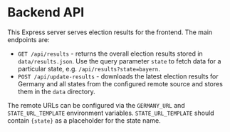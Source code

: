 # Backend API

This Express server serves election results for the frontend. The main endpoints are:

- `GET /api/results` - returns the overall election results stored in `data/results.json`. Use the query parameter `state` to fetch data for a particular state, e.g. `/api/results?state=bayern`.
- `POST /api/update-results` - downloads the latest election results for Germany and all states from the configured remote source and stores them in the `data` directory.

The remote URLs can be configured via the `GERMANY_URL` and `STATE_URL_TEMPLATE` environment variables. `STATE_URL_TEMPLATE` should contain `{state}` as a placeholder for the state name.
